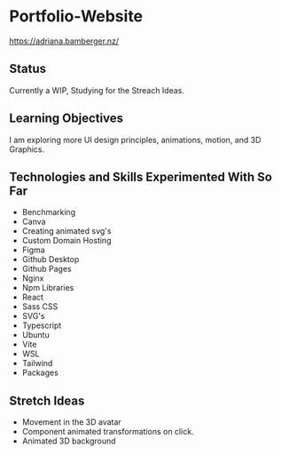 # Portfolio-Website
https://adriana.bamberger.nz/

## Status
Currently a WIP, Studying for the Streach Ideas.

## Learning Objectives
I am exploring more UI design principles, animations, motion, and 3D Graphics.

## Technologies and Skills Experimented With So Far
- Benchmarking
- Canva
- Creating animated svg's
- Custom Domain Hosting
- Figma
- Github Desktop
- Github Pages
- Nginx
- Npm Libraries
- React
- Sass CSS
- SVG's
- Typescript
- Ubuntu
- Vite
- WSL
- Tailwind
- Packages

## Stretch Ideas
- Movement in the 3D avatar
- Component animated transformations on click.
- Animated 3D background
